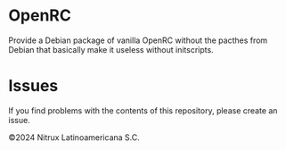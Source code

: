 # OpenRC
Provide a Debian package of vanilla OpenRC without the pacthes from Debian that basically make it useless without initscripts.

# Issues
If you find problems with the contents of this repository, please create an issue.

©2024 Nitrux Latinoamericana S.C.
